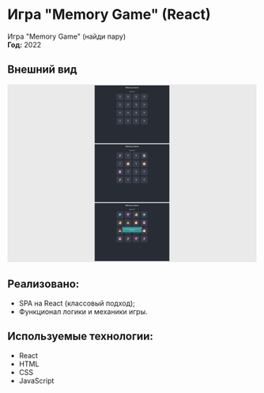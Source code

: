 # Игра "Memory Game" (React)

Игра "Memory Game" (найди пару)  
**Год:** 2022

## Внешний вид

![project-screen](project-image.jpg)

## Реализовано:
- SPA на React (классовый подход);
- Функционал логики и механики игры.

## Используемые технологии:
* React
* HTML
* CSS
* JavaScript
